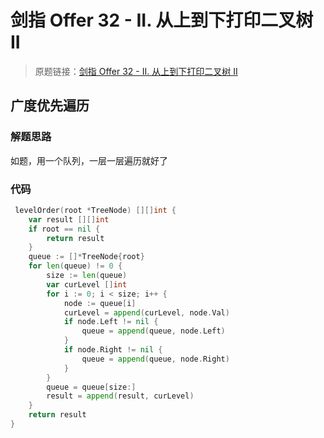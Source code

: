 # 剑指 Offer 32 - II. 从上到下打印二叉树 II
> 原题链接：[剑指 Offer 32 - II. 从上到下打印二叉树 II](https://leetcode-cn.com/problems/cong-shang-dao-xia-da-yin-er-cha-shu-ii-lcof/)
## 广度优先遍历
### 解题思路
如题，用一个队列，一层一层遍历就好了
### 代码
```go
 levelOrder(root *TreeNode) [][]int {
	var result [][]int
	if root == nil {
		return result
	}
	queue := []*TreeNode{root}
	for len(queue) != 0 {
		size := len(queue)
		var curLevel []int
		for i := 0; i < size; i++ {
			node := queue[i]
			curLevel = append(curLevel, node.Val)
			if node.Left != nil {
				queue = append(queue, node.Left)
			}
			if node.Right != nil {
				queue = append(queue, node.Right)
			}
		}
		queue = queue[size:]
		result = append(result, curLevel)
	}
	return result
}
```
